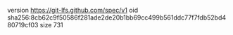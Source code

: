 version https://git-lfs.github.com/spec/v1
oid sha256:8cb62c9f50586f281ade2de20b1bb69cc499b561ddc77f7fdb52bd480719cf03
size 731

